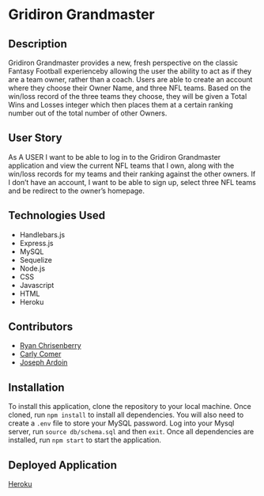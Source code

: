 # Gridiron Grandmaster
## Description
Gridiron Grandmaster provides a new, fresh perspective on the classic Fantasy Football experienceby allowing the user the ability to act as if they are a team owner, rather than a coach. Users are able to create an account where they choose their Owner Name, and three NFL teams. Based on the win/loss record of the three teams they choose, they will be given a Total Wins and Losses integer which then places them at a certain ranking number out of the total number of other Owners.

## User Story
As A USER I want to be able to log in to the Gridiron Grandmaster application and view the current NFL teams that I own, along with the win/loss records for my teams and their ranking against the other owners. If I don’t have an account, I want to be able to sign up, select three NFL teams and be redirect to the owner’s homepage. 

## Technologies Used
* Handlebars.js
* Express.js
* MySQL
* Sequelize
* Node.js
* CSS
* Javascript
* HTML
* Heroku

## Contributors
* [Ryan Chrisenberry](https://github.com/ryanharrishtx)
* [Carly Comer](https://github.com/ocarly)
* [Joseph Ardoin](https://github.com/jdardoin)

## Installation
To install this application, clone the repository to your local machine. Once cloned, run `npm install` to install all dependencies. You will also need to create a `.env` file to store your MySQL password. Log into your Mysql server, run `source db/schema.sql` and then `exit`. Once all dependencies are installed, run `npm start` to start the application.

## Deployed Application
[Heroku]()